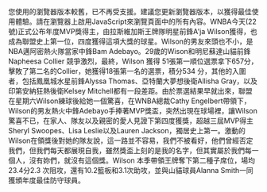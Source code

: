 您使用的瀏覽器版本較舊，已不再受支援。建議您更新瀏覽器版本，以獲得最佳使用體驗。請在瀏覽器上啟用JavaScript來瀏覽頁面中的所有內容。WNBA今天(22號)正式公布年度MVP獎得主，由拉斯維加斯王牌隊明星前鋒A'ja Wilson獲得，也成為聯盟史上第一位，四度獲得這項大獎的球星。Wilson的男友來頭也不小，是NBA邁阿密熱火隊當家中鋒Bam Adebayo。29歲的Wison和明尼蘇達山貓前鋒Napheesa Collier 競爭激烈，最終，Wilson 獲得 51張第一順位選票拿下657分，擊敗了第二名的Collier，她獲得18張第一名的選票，積分534 分，其他的入圍者，包括鳳凰城水星前鋒Alyssa Thomas、亞特蘭大夢想後衛Allisha Gray，以及印第安納狂熱後衛Kelsey Mitchell都有一段差距。由於票選結果早就出來，聯盟在星期六Wilson練球後給她一個驚喜，在WNBA總裁Cathy Engelbert帶領下，Wilson的男友熱火中鋒Adebayo手捧著MVP獎盃，突然出現在球場裡，讓Wilson驚喜不已，在家人、隊友以及親密的愛人見證下第四度獲獎，超越三屆MVP得主Sheryl Swoopes、Lisa Leslie以及Lauren Jackson，獨居史上第一。激動的Wilson在領獎後對她的隊友說，這一路並不容易，我們不被看好，他們曾經否定我們，但我們每天都展現自我，雖然獎盃上刻的是我的名字，但其實屬於我們每一個人，沒有妳們，就沒有這個獎。Wilson 本季帶領王牌奪下第二種子席位，場均23.4分2.3 次阻攻，還有10.2籃板和3.1次助攻，並與山貓球員Alanna Smith一同獲頒年度最佳防守球員。